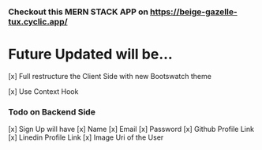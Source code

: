 ### Checkout this MERN STACK APP on https://beige-gazelle-tux.cyclic.app/

# Future Updated will be...

[x] Full restructure the Client Side with new Bootswatch theme

[x] Use Context Hook

### Todo on Backend Side

[x] Sign Up will have
[x] Name
[x] Email
[x] Password
[x] Github Profile Link
[x] Linedin Profile Link
[x] Image Uri of the User
